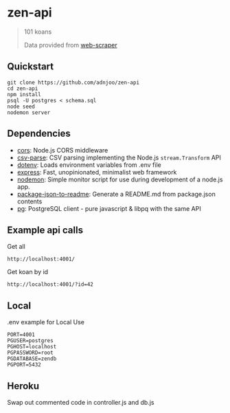 # zen-api

> 101 koans
> 
> Data provided from [web-scraper](https://github.com/adnjoo/web-scraper)

## Quickstart

```
git clone https://github.com/adnjoo/zen-api
cd zen-api
npm install
psql -U postgres < schema.sql
node seed
nodemon server
```

## Dependencies

- [cors](https://ghub.io/cors): Node.js CORS middleware
- [csv-parse](https://ghub.io/csv-parse): CSV parsing implementing the Node.js `stream.Transform` API
- [dotenv](https://ghub.io/dotenv): Loads environment variables from .env file
- [express](https://ghub.io/express): Fast, unopinionated, minimalist web framework
- [nodemon](https://ghub.io/nodemon): Simple monitor script for use during development of a node.js app.
- [package-json-to-readme](https://ghub.io/package-json-to-readme): Generate a README.md from package.json contents
- [pg](https://ghub.io/pg): PostgreSQL client - pure javascript &amp; libpq with the same API

## Example api calls

Get all
```
http://localhost:4001/
```

Get koan by id
```
http://localhost:4001/?id=42
```

## Local

.env example for Local Use
```
PORT=4001
PGUSER=postgres
PGHOST=localhost
PGPASSWORD=root
PGDATABASE=zendb
PGPORT=5432
```

## Heroku

Swap out commented code in controller.js and db.js

```


```